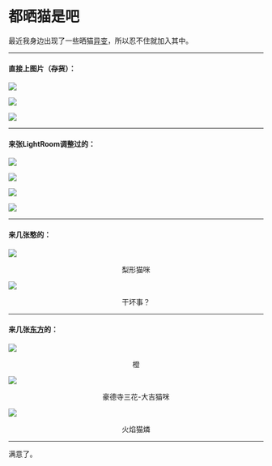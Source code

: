 # 都晒猫是吧

最近我身边出现了一些晒猫[异变](https://zh.moegirl.org.cn/幻想乡#幻想乡异变)，所以忍不住就加入其中。

------

#### 直接上图片（~~存货~~）：

![](https://i2.imgu.cc/images/2022/05/16/Ctlxg.jpg)

![](https://i2.imgu.cc/images/2022/05/16/Ctwzx.jpg)

![](https://i2.imgu.cc/images/2022/05/16/CtJXS.jpg)

------

#### 来张LightRoom调整过的：

![](https://i2.imgu.cc/images/2022/05/16/CtEnG.jpg)

![](https://i2.imgu.cc/images/2022/05/16/CtUcO.jpg)

![](https://i2.imgu.cc/images/2022/05/16/Ctm4V.jpg)

![](https://i2.imgu.cc/images/2022/05/16/Ctn6h.jpg)

------

#### 来几张憨的：

![](https://i2.imgu.cc/images/2022/05/16/CtyeD.jpg)

<center>梨形猫咪</center>

![](https://i2.imgu.cc/images/2022/05/16/CtIZ4.jpg)

<center>干坏事？</center>

------

#### 来几张[东方](https://zh.moegirl.org.cn/东方Project)的：

![](https://upload.thwiki.cc/f/f6/%E6%A9%99%EF%BC%88%E5%A6%96%E5%A6%96%E6%A2%A6%E7%AB%8B%E7%BB%98%EF%BC%89.png)

<center>橙</center>

![](https://upload.thwiki.cc/1/1c/%E8%B1%AA%E5%BE%B7%E5%AF%BA%E4%B8%89%E8%8A%B1%EF%BC%88%E8%99%B9%E9%BE%99%E6%B4%9E%E7%AB%8B%E7%BB%98%EF%BC%89.png)

<center>豪德寺三花-大吉猫咪</center>

![](https://upload.thwiki.cc/4/4d/%E7%81%AB%E7%84%B0%E7%8C%AB%E7%87%90%EF%BC%88%E5%9C%B0%E7%81%B5%E6%AE%BF%E7%AB%8B%E7%BB%98%EF%BC%89.png)

<center>火焰猫燐</center>

------

满意了。